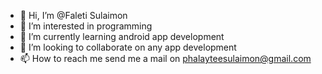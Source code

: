 - 👋 Hi, I’m @Faleti Sulaimon
- 👀 I’m interested in programming
- 🌱 I’m currently learning android app development
- 💞️ I’m looking to collaborate on any app development
- 📫 How to reach me send me a mail on phalayteesulaimon@gmail.com

<!---
ishyley/ishyley is a ✨ special ✨ repository because its `README.md` (this file) appears on your GitHub profile.
You can click the Preview link to take a look at your changes.
--->
